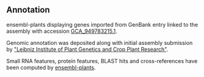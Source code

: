 **Annotation**
----------

ensembl-plants displaying genes imported from GenBank entry linked to the assembly with accession [GCA\_949783215.1](http://www.ebi.ac.uk/ena/data/view/GCA_949783215.1).

Genomic annotation was deposited along with initial assembly submission by ["Leibniz Institute of Plant Genetics and Crop Plant Research"](URL_GOES_HERE).

Small RNA features, protein features, BLAST hits and cross-references have been
computed by [ensembl-plants](https://plants.ensembl.org/info/genome/annotation/index.html).
